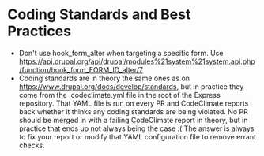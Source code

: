 # Coding Standards and Best Practices

* Don't use hook_form_alter when targeting a specific form. Use https://api.drupal.org/api/drupal/modules%21system%21system.api.php/function/hook_form_FORM_ID_alter/7
* Coding standards are in theory the same ones as on https://www.drupal.org/docs/develop/standards, but in practice they come from the .codeclimate.yml file in the root of the Express repository. That YAML file is run on every PR and CodeClimate reports back whether it thinks any coding standards are being violated. No PR should be merged in with a failing CodeClimate report in theory, but in practice that ends up not always being the case :( The answer is always to fix your report or modify that YAML configuration file to remove errant checks. 
